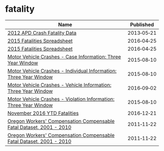 # fatality

Name | Published
---- | ---------
[2012 APD Crash Fatality Data](../datasets/ergh-7g8p.md) | 2013&#x2011;05&#x2011;21
[2015 Fatalities Spreadsheet](../datasets/dbc6-hkkk.md) | 2016&#x2011;04&#x2011;25
[2015 Fatalities Spreadsheet](../datasets/dbc6-hkkk.md) | 2016&#x2011;04&#x2011;25
[Motor Vehicle Crashes - Case Information: Three Year Window](../datasets/e8ky-4vqe.md) | 2015&#x2011;08&#x2011;10
[Motor Vehicle Crashes - Individual Information: Three Year Window](../datasets/ir4y-sesj.md) | 2015&#x2011;08&#x2011;10
[Motor Vehicle Crashes - Vehicle Information: Three Year Window](../datasets/xe9x-a24f.md) | 2016&#x2011;09&#x2011;02
[Motor Vehicle Crashes - Violation Information: Three Year Window](../datasets/abfj-y7uq.md) | 2015&#x2011;08&#x2011;10
[November 2016 YTD Fatalities](../datasets/2cx2-y3ed.md) | 2016&#x2011;12&#x2011;21
[Oregon Workers' Compensation Compensable Fatal Dataset, 2001 - 2010](../datasets/7e2w-n5dn.md) | 2011&#x2011;11&#x2011;22
[Oregon Workers' Compensation Compensable Fatal Dataset, 2001 - 2010](../datasets/7e2w-n5dn.md) | 2011&#x2011;11&#x2011;22


